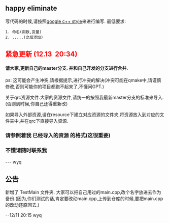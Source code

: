 ﻿## happy eliminate

写代码的时候,请按照[google c++ style](https://zh-google-styleguide.readthedocs.io/en/latest/google-cpp-styleguide/)来进行编写.
最低要求:

 	1. 命名(函数,变量)
 	2. .....(之后添加)

## <font color="red">紧急更新 (12.13  20:34)</font>

#### 请大家,更新自己的master分支. 并和自己开发的分支进行合并.

ps: 这可能会产生冲突,请根据提示,进行冲突的解决(冲突可能在qmake中,请谨慎修改,否则可能你的项目都跑不起来了,不懂问GPT.)

关于qrc资源文件.大家的资源文件,请统一的按照我最新master分支的标准来导入.
(否则到时候,你自己还得重新改)

如果导入外部资源,请在resource下建立对应资源的文件夹,将资源放入到对应的文件夹中,并在qrc下直接导入资源.

### 请参照着我 已经导入的资源 的格式(这很重要)

### 不懂请随时联系我

--- wyq

## 公告

新增了 TestMain 文件夹.
大家可以把自己用过的main.cpp,改个名字放进去作为备份.(因为,你们测试的话,肯定要改动main.cpp,上传到仓库的时候,要把main.cpp的改动还原回去.)

--12/11 20:15  wyq 
